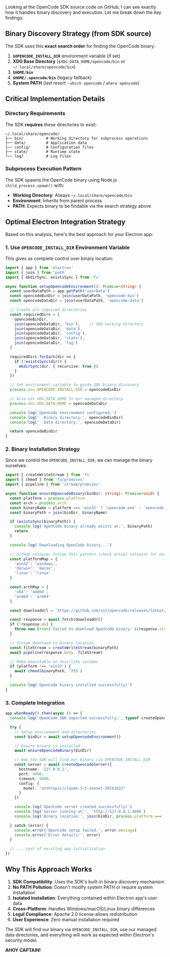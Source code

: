 <assistant>
Looking at the OpenCode SDK source code on GitHub, I can see exactly how it handles binary discovery and execution. Let me break down the key findings:

## Binary Discovery Strategy (from SDK source)

The SDK uses this **exact search order** for finding the OpenCode binary:

1. **`$OPENCODE_INSTALL_DIR`** environment variable (if set)
2. **XDG Base Directory** (`$XDG_DATA_HOME/opencode/bin` or `~/.local/share/opencode/bin`)
3. **`$HOME/bin`**
4. **`$HOME/.opencode/bin`** (legacy fallback)
5. **System PATH** (last resort - `which opencode` / `where opencode`)

## Critical Implementation Details

### Directory Requirements
The SDK **requires** these directories to exist:
```
~/.local/share/opencode/
├── bin/          # Working directory for subprocess operations
├── data/         # Application data
├── config/       # Configuration files
├── state/        # Runtime state
└── log/          # Log files
```

### Subprocess Execution Pattern
The SDK spawns the OpenCode binary using Node.js `child_process.spawn()` with:
- **Working Directory**: Always `~/.local/share/opencode/bin`
- **Environment**: Inherits from parent process
- **PATH**: Expects binary to be findable via the search strategy above

## Optimal Electron Integration Strategy

Based on this analysis, here's the best approach for your Electron app:

### 1. **Use `OPENCODE_INSTALL_DIR` Environment Variable**
This gives us complete control over binary location:

````typescript
import { app } from 'electron'
import { join } from 'path'
import { mkdirSync, existsSync } from 'fs'

async function setupOpencodeEnvironment(): Promise<string> {
  const userDataPath = app.getPath('userData')
  const opencodeBinDir = join(userDataPath, 'opencode-bin')
  const opencodeDataDir = join(userDataPath, 'opencode-data')

  // Create all required directories
  const requiredDirs = [
    opencodeBinDir,
    join(opencodeDataDir, 'bin'),    // SDK working directory
    join(opencodeDataDir, 'data'),
    join(opencodeDataDir, 'config'),
    join(opencodeDataDir, 'state'),
    join(opencodeDataDir, 'log')
  ]

  requiredDirs.forEach(dir => {
    if (!existsSync(dir)) {
      mkdirSync(dir, { recursive: true })
    }
  })

  // Set environment variable to guide SDK binary discovery
  process.env.OPENCODE_INSTALL_DIR = opencodeBinDir

  // Also set XDG_DATA_HOME to our managed directory
  process.env.XDG_DATA_HOME = opencodeDataDir

  console.log('OpenCode environment configured:')
  console.log('  Binary directory:', opencodeBinDir)
  console.log('  Data directory:', opencodeDataDir)

  return opencodeBinDir
}
````

### 2. **Binary Installation Strategy**
Since we control the `OPENCODE_INSTALL_DIR`, we can manage the binary ourselves:

````typescript
import { createWriteStream } from 'fs'
import { chmod } from 'fs/promises'
import { pipeline } from 'stream/promises'

async function ensureOpencodeBinary(binDir: string): Promise<void> {
  const platform = process.platform
  const arch = process.arch
  const binaryName = platform === 'win32' ? 'opencode.exe' : 'opencode'
  const binaryPath = join(binDir, binaryName)

  if (existsSync(binaryPath)) {
    console.log('OpenCode binary already exists at:', binaryPath)
    return
  }

  console.log('Downloading OpenCode binary...')

  // GitHub releases follow this pattern (check actual releases for exact URLs)
  const platformMap = {
    'win32': 'windows',
    'darwin': 'macos',
    'linux': 'linux'
  }

  const archMap = {
    'x64': 'amd64',
    'arm64': 'arm64'
  }

  const downloadUrl = `https://github.com/sst/opencode/releases/latest/download/opencode-${platformMap[platform]}-${archMap[arch]}${platform === 'win32' ? '.exe' : ''}`

  const response = await fetch(downloadUrl)
  if (!response.ok) {
    throw new Error(`Failed to download OpenCode binary: ${response.status}`)
  }

  // Stream download to binary location
  const fileStream = createWriteStream(binaryPath)
  await pipeline(response.body, fileStream)

  // Make executable on Unix-like systems
  if (platform !== 'win32') {
    await chmod(binaryPath, '755')
  }

  console.log('OpenCode binary installed successfully!')
}
````

### 3. **Complete Integration**

````typescript
app.whenReady().then(async () => {
  console.log('OpenCode SDK imported successfully:', typeof createOpencodeServer)

  try {
    // Setup environment and directories
    const binDir = await setupOpencodeEnvironment()

    // Ensure binary is installed
    await ensureOpencodeBinary(binDir)

    // Now the SDK will find our binary via OPENCODE_INSTALL_DIR
    const server = await createOpencodeServer({
      hostname: '127.0.0.1',
      port: 4096,
      timeout: 5000,
      config: {
        model: "anthropic/claude-3-5-sonnet-20241022"
      }
    })

    console.log('OpenCode server created successfully!')
    console.log('Server running at:', `http://127.0.0.1:4096`)
    console.log('Binary location:', join(binDir, process.platform === 'win32' ? 'opencode.exe' : 'opencode'))

  } catch (error) {
    console.error('OpenCode setup failed:', error.message)
    console.error('Error details:', error)
  }

  // ... rest of existing app initialization
})
````

## Why This Approach Works

1. **SDK Compatibility**: Uses the SDK's built-in binary discovery mechanism
2. **No PATH Pollution**: Doesn't modify system PATH or require system installation
3. **Isolated Installation**: Everything contained within Electron app's user data
4. **Cross-Platform**: Handles Windows/macOS/Linux binary differences
5. **Legal Compliance**: Apache 2.0 license allows redistribution
6. **User Experience**: Zero manual installation required

The SDK will find our binary via `OPENCODE_INSTALL_DIR`, use our managed data directories, and everything will work as expected within Electron's security model.

**AHOY CAPTAIN!**
</assistant>
